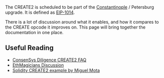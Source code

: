 <!-- TITLE: CREATE vs. CREATE2 Comparison -->

The CREATE2 is scheduled to be part of the [Constantinople](https://en.ethereum.wiki/roadmap#constantinople) / Petersburg upgrade. It is defined as [EIP-1014](https://eips.ethereum.org/EIPS/eip-1014).

There is a lot of discussion around what it enables, and how it compares to the CREATE opcode it improves on. This page will bring together the documentation in one place.


## Useful Reading

* [ConsenSys Diligence CREATE2 FAQ](https://medium.com/consensys-diligence/smart-contract-security-newsletter-16-create2-faq-b641405044bf)
* [EthMagicians Discussion](https://ethereum-magicians.org/t/potential-security-implications-of-create2-eip-1014/2614)
* [Solidity CREATE2 example by Miguel Mota](https://github.com/miguelmota/solidity-create2-example)